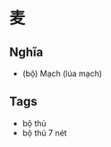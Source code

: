 # 麦

## Nghĩa
* (bộ) Mạch (lúa mạch)

## Tags
* bộ thủ
* bộ thủ 7 nét

<script>window.HANZI_FIELD='麦';</script>